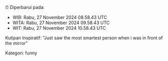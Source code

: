 ⏰ Diperbarui pada:
- WIB: Rabu, 27 November 2024 08.58.43 UTC
- WITA: Rabu, 27 November 2024 09.58.43 UTC
- WIT: Rabu, 27 November 2024 10.58.43 UTC

Kutipan Inspiratif:
"Just saw the most smartest person when i was in front of the mirror"


Kategori: funny

